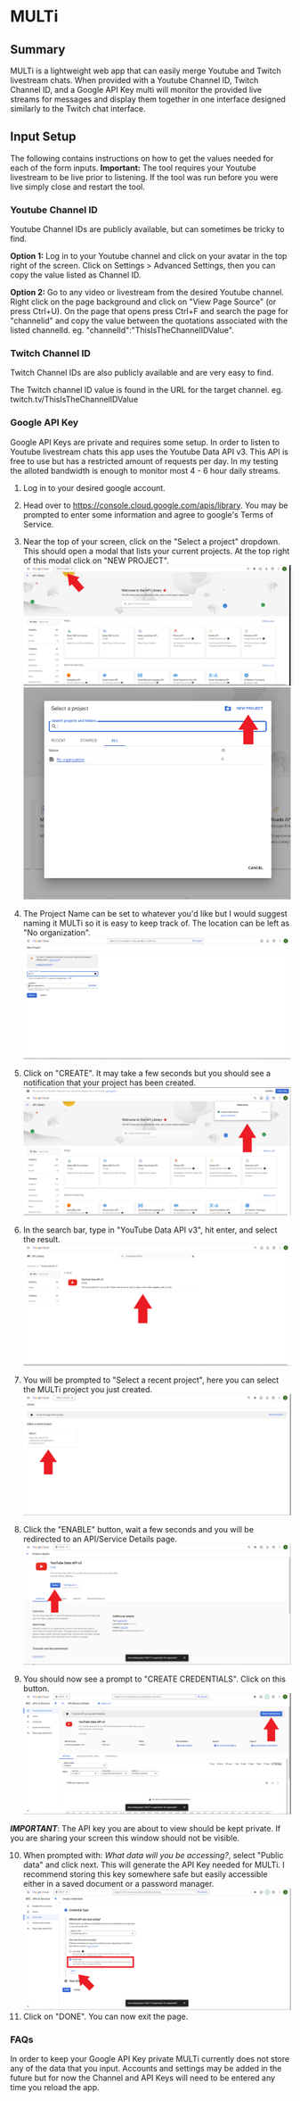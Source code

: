 # MULTi

## Summary
MULTi is a  lightweight web app that can easily merge Youtube and Twitch livestream chats. When provided with a Youtube Channel ID, Twitch Channel ID, and a Google API Key multi will monitor the provided live streams for messages and display them together in one interface designed similarly to the Twitch chat interface.

## Input Setup

The following contains instructions on how to get the values needed for each of the form inputs.
**Important:** The tool requires your Youtube livestream to be live prior to listening. If the tool was run before you were live simply close and restart the tool.

### Youtube Channel ID
Youtube Channel IDs are publicly available, but can sometimes be tricky to find.

**Option 1:**
Log in to your Youtube channel and click on your avatar in the top right of the screen. Click on Settings > Advanced Settings, then you can copy the value listed as Channel ID.

**Option 2:**
Go to any video or livestream from the desired Youtube channel. Right click on the page background and click on "View Page Source" (or press Ctrl+U). On the page that opens press Ctrl+F and search the page for "channelid" and copy the value between the quotations associated with the listed channelId. eg.
"channelId":"ThisIsTheChannelIDValue".

### Twitch Channel ID
Twitch Channel IDs are also publicly available and are very easy to find. 

The Twitch channel ID value is found in the URL for the target channel. eg. twitch.tv/ThisIsTheChannelIDValue


### Google API Key
Google API Keys are private and requires some setup. In order to listen to Youtube livestream chats this app uses the Youtube Data API v3. This API is free to use but has a restricted amount of requests per day. In my testing the alloted bandwidth is enough to monitor most 4 - 6 hour daily streams.

1. Log in to your desired google account.

2. Head over to https://console.cloud.google.com/apis/library. You may be prompted to enter some information and agree to google's Terms of Service.

3. Near the top of your screen, click on the "Select a project" dropdown. This should open a modal that lists your current projects. At the top right of this modal click on "NEW PROJECT". ![Step 3a](./src/assets/images/README-images/GoogleAPI-SelectProject.png)
![Step 3b](./src/assets/images/README-images/GoogleAPI-NewProject.png)

4. The Project Name can be set to whatever you'd like but I would suggest naming it MULTi so it is easy to keep track of. The location can be left as "No organization". ![Step 4](./src/assets/images/README-images/GoogleAPI-CreateProject.png)

5. Click on "CREATE". It may take a few seconds but you should see a notification that your project has been created. ![Step 5](./src/assets/images/README-images/GoogleAPI-ProjectCreated.png)

6. In the search bar, type in "YouTube Data API v3", hit enter, and select the result. ![Step 6](./src/assets/images/README-images/GoogleAPI-SelectAPI.png)

7. You will be prompted to "Select a recent project", here you can select the MULTi project you just created. ![Step 7](./src/assets/images/README-images/GoogleAPI-AssignAPIProject.png)

8. Click the "ENABLE" button, wait a few seconds and you will be redirected to an API/Service Details page. ![Step 8](./src/assets/images/README-images/GoogleAPI-EnableAPI.png)

9. You should now see a prompt to "CREATE CREDENTIALS". Click on this button. ![Step 9](./src/assets/images/README-images/GoogleAPI-CreateCredentials.png)

***IMPORTANT***: The API key you are about to view should be kept private. If you are sharing your screen this window should not be visible.

10. When prompted with: *What data will you be accessing?*, select "Public data" and click next. This will generate the API Key needed for MULTi. I recommend storing this key somewhere safe but easily accessible either in a saved document or a password manager. 
![Step 10](./src/assets/images/README-images/GoogleAPI-CredentialType.png)
11. Click on "DONE". You can now exit the page.

### FAQs
In order to keep your Google API Key private MULTi currently does not store any of the data that you input. Accounts and settings may be added in the future but for now the Channel and API Keys will need to be entered any time you reload the app. 
